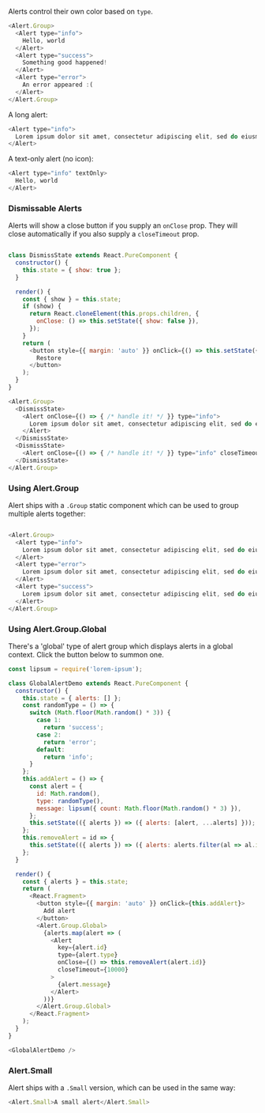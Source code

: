 Alerts control their own color based on `type`.

```javascript
<Alert.Group>
  <Alert type="info">
    Hello, world
  </Alert>
  <Alert type="success">
    Something good happened!
  </Alert>
  <Alert type="error">
    An error appeared :(
  </Alert>
</Alert.Group>
```

A long alert:
```javascript
<Alert type="info">
  Lorem ipsum dolor sit amet, consectetur adipiscing elit, sed do eiusmod tempor incididunt ut labore et dolore magna aliqua. Id diam maecenas ultricies mi eget mauris. Elit sed vulputate mi sit amet mauris commodo quis. Ornare arcu odio ut sem nulla pharetra diam sit. Varius sit amet mattis vulputate enim nulla aliquet. Nulla facilisi cras fermentum odio eu feugiat pretium nibh. Amet consectetur adipiscing elit pellentesque habitant morbi. Lorem donec massa sapien faucibus. Metus dictum at tempor commodo ullamcorper a lacus vestibulum. Purus sit amet luctus venenatis.
</Alert>
```

A text-only alert (no icon):
```javascript
<Alert type="info" textOnly>
  Hello, world
</Alert>
```

### Dismissable Alerts

Alerts will show a close button if you supply an `onClose` prop. They will close automatically if you also supply a `closeTimeout` prop.

```javascript

class DismissState extends React.PureComponent {
  constructor() {
    this.state = { show: true };
  }

  render() {
    const { show } = this.state;
    if (show) {
      return React.cloneElement(this.props.children, {
        onClose: () => this.setState({ show: false }),
      });
    }
    return (
      <button style={{ margin: 'auto' }} onClick={() => this.setState({ show: true })}>
        Restore
      </button>
    );
  }
}

<Alert.Group>
  <DismissState>
    <Alert onClose={() => { /* handle it! */ }} type="info">
      Lorem ipsum dolor sit amet, consectetur adipiscing elit, sed do eiusmod tempor incididunt ut labore et dolore magna aliqua. Tristique magna sit amet purus.
    </Alert>
  </DismissState>
  <DismissState>
    <Alert onClose={() => { /* handle it! */ }} type="info" closeTimeout={4000}>Closes automatically after 4 seconds</Alert>
  </DismissState>
</Alert.Group>
```

### Using Alert.Group

Alert ships with a `.Group` static component which can be used to group multiple alerts together:

```javascript

<Alert.Group>
  <Alert type="info">
    Lorem ipsum dolor sit amet, consectetur adipiscing elit, sed do eiusmod tempor incididunt ut labore et dolore magna aliqua. Posuere morbi leo urna molestie at elementum.
  </Alert>
  <Alert type="error">
    Lorem ipsum dolor sit amet, consectetur adipiscing elit, sed do eiusmod tempor incididunt ut labore et dolore magna aliqua.
  </Alert>
  <Alert type="success">
    Lorem ipsum dolor sit amet, consectetur adipiscing elit, sed do eiusmod tempor incididunt ut labore et dolore magna aliqua. Imperdiet nulla malesuada pellentesque elit. Nulla pellentesque dignissim enim sit amet venenatis urna.
  </Alert>
</Alert.Group>
```

### Using Alert.Group.Global

There's a 'global' type of alert group which displays alerts in a global context. Click the button below to summon one.

```javascript
const lipsum = require('lorem-ipsum');

class GlobalAlertDemo extends React.PureComponent {
  constructor() {
    this.state = { alerts: [] };
    const randomType = () => {
      switch (Math.floor(Math.random() * 3)) {
        case 1:
          return 'success';
        case 2:
          return 'error';
        default:
          return 'info';
      }
    };
    this.addAlert = () => {
      const alert = {
        id: Math.random(),
        type: randomType(),
        message: lipsum({ count: Math.floor(Math.random() * 3) }),
      };
      this.setState(({ alerts }) => ({ alerts: [alert, ...alerts] }));
    };
    this.removeAlert = id => {
      this.setState(({ alerts }) => ({ alerts: alerts.filter(al => al.id !== id ) }));
    };
  }

  render() {
    const { alerts } = this.state;
    return (
      <React.Fragment>
        <button style={{ margin: 'auto' }} onClick={this.addAlert}>
          Add alert
        </button>
        <Alert.Group.Global>
          {alerts.map(alert => (
            <Alert
              key={alert.id}
              type={alert.type}
              onClose={() => this.removeAlert(alert.id)}
              closeTimeout={10000}
            >
              {alert.message}
            </Alert>
          ))}
        </Alert.Group.Global>
      </React.Fragment>
    );
  }
}

<GlobalAlertDemo />
```

### Alert.Small

Alert ships with a `.Small` version, which can be used in the same way:

```javascript
<Alert.Small>A small alert</Alert.Small>
```

